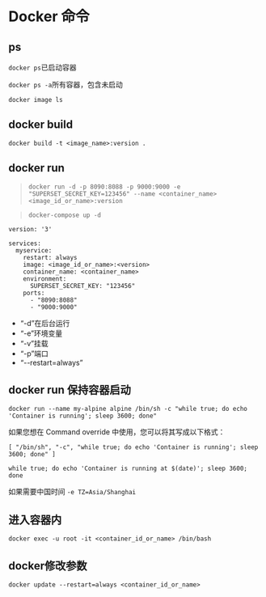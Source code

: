 # Docker 命令
## ps
```docker ps```已启动容器

```docker ps -a```所有容器，包含未启动

```docker image ls```
## docker build
```docker build -t <image_name>:version .```
## docker run
> ```docker run -d -p 8090:8088 -p 9000:9000 -e "SUPERSET_SECRET_KEY=123456" --name <container_name>  <image_id_or_name>:version```

> ```docker-compose up -d```

```
version: '3'

services:
  myservice:
    restart: always
    image: <image_id_or_name>:<version>
    container_name: <container_name>
    environment:
      SUPERSET_SECRET_KEY: "123456"
    ports:
      - "8090:8088"
      - "9000:9000"

```
- “-d”在后台运行
- “-e”环境变量
- “-v”挂载
- “-p”端口
- “--restart=always”

## docker run 保持容器启动
```docker run --name my-alpine alpine /bin/sh -c "while true; do echo 'Container is running'; sleep 3600; done"```

如果您想在 Command override 中使用，您可以将其写成以下格式：

```[ "/bin/sh", "-c", "while true; do echo 'Container is running'; sleep 3600; done" ]```

```while true; do echo 'Container is running at $(date)'; sleep 3600; done```

如果需要中国时间
```-e TZ=Asia/Shanghai```

## 进入容器内
```docker exec -u root -it <container_id_or_name> /bin/bash```

## docker修改参数
```docker update --restart=always <container_id_or_name>```
